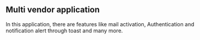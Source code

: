 ## Multi vendor application
In this application, there are features like mail activation, Authentication and notification alert through toast and many more.
